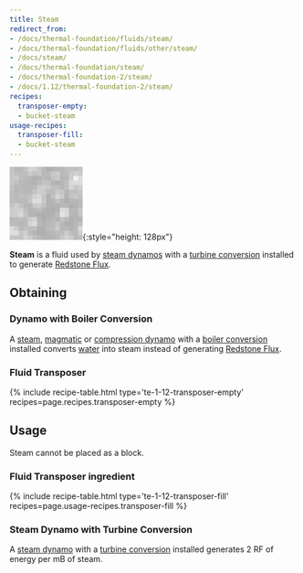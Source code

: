 ```yaml
---
title: Steam
redirect_from:
- /docs/thermal-foundation/fluids/steam/
- /docs/thermal-foundation/fluids/other/steam/
- /docs/steam/
- /docs/thermal-foundation/steam/
- /docs/thermal-foundation-2/steam/
- /docs/1.12/thermal-foundation-2/steam/
recipes:
  transposer-empty:
  - bucket-steam
usage-recipes:
  transposer-fill:
  - bucket-steam
---
```


![Steam](/assets/images/thermal-foundation-2/steam.gif){:style="height: 128px"}


**Steam** is a fluid used by [steam dynamos](../../thermal-expansion/steam-dynamo/) with a
[turbine conversion](../../thermal-expansion/augment-turbine-conversion/) installed to generate
[Redstone Flux](/docs/redstone-flux/).


Obtaining
---------

### Dynamo with Boiler Conversion
A [steam](../../thermal-expansion/steam-dynamo/), [magmatic](../../thermal-expansion/magmatic-dynamo/) or
[compression dynamo](../../thermal-expansion/compression-dynamo/) with a [boiler
conversion](../../thermal-expansion/augment-boiler-conversion/) installed converts
[water](https://minecraft.wiki/w/Water) into steam instead of generating
[Redstone Flux](/docs/redstone-flux/).

### Fluid Transposer
{% include recipe-table.html type='te-1-12-transposer-empty' recipes=page.recipes.transposer-empty %}


Usage
-----

Steam cannot be placed as a block.

### Fluid Transposer ingredient
{% include recipe-table.html type='te-1-12-transposer-fill' recipes=page.usage-recipes.transposer-fill %}

### Steam Dynamo with Turbine Conversion
A [steam dynamo](../../thermal-expansion/steam-dynamo/) with a [turbine
conversion](../../thermal-expansion/augment-turbine-conversion/) installed generates 2 RF of
energy per mB of steam.
